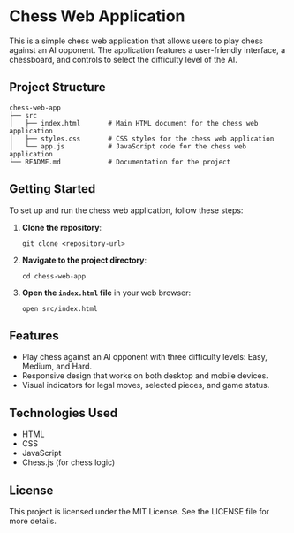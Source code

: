 # Chess Web Application

This is a simple chess web application that allows users to play chess against an AI opponent. The application features a user-friendly interface, a chessboard, and controls to select the difficulty level of the AI.

## Project Structure

```
chess-web-app
├── src
│   ├── index.html       # Main HTML document for the chess web application
│   ├── styles.css       # CSS styles for the chess web application
│   └── app.js           # JavaScript code for the chess web application
└── README.md            # Documentation for the project
```

## Getting Started

To set up and run the chess web application, follow these steps:

1. **Clone the repository**:
   ```
   git clone <repository-url>
   ```

2. **Navigate to the project directory**:
   ```
   cd chess-web-app
   ```

3. **Open the `index.html` file** in your web browser:
   ```
   open src/index.html
   ```

## Features

- Play chess against an AI opponent with three difficulty levels: Easy, Medium, and Hard.
- Responsive design that works on both desktop and mobile devices.
- Visual indicators for legal moves, selected pieces, and game status.

## Technologies Used

- HTML
- CSS
- JavaScript
- Chess.js (for chess logic)

## License

This project is licensed under the MIT License. See the LICENSE file for more details.